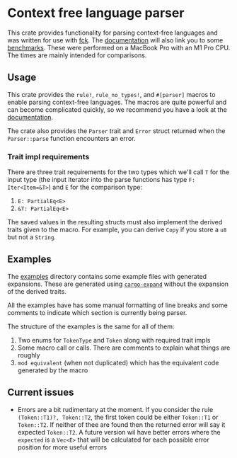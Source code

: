# Context free language parser

This crate provides functionality for parsing context-free languages and was written for use with [fck](https://github.com/fck-language/fck). The [documentation](https://fck-language.github.io/cflp) will also link you to some [benchmarks](https://fck-language.github.io/cflp/bench/report/index.html). These were performed on a MacBook Pro with an M1 Pro CPU. The times are mainly intended for comparisons.

## Usage

This crate provides the `rule!`, `rule_no_types!`, and `#[parser]` macros to enable parsing context-free languages. The macros are quite powerful and can become complicated quickly, so we recommend you have a look at the [documentation](https://fck-language.github.io/cflp).

The crate also provides the `Parser` trait and `Error` struct returned when the `Parser::parse` function encounters an error.

### Trait impl requirements

There are three trait requirements for the two types which we'll call `T` for the input type (the input iterator into the parse functions has type `F: Iter<Item=&T>`) and `E` for the comparison type:
1. `E: PartialEq<E>`
2. `&T: PartialEq<E>`

The saved values in the resulting structs must also implement the derived traits given to the macro. For example, you can derive `Copy` if you store a `u8` but not a `String`.

## Examples

The [examples](examples) directory contains some example files with generated expansions. These are generated using [`cargo-expand`](https://crates.io/crates/cargo-expand) without the expansion of the derived traits.

All the examples have has some manual formatting of line breaks and some comments to indicate which section is currently being parser.

The structure of the examples is the same for all of them:
1. Two enums for `TokenType` and `Token` along with required trait impls
2. Some macro call or calls. There are comments to explain what things are roughly
3. `mod equivalent` (when not duplicated) which has the equivalent code generated by the macro

## Current issues

- Errors are a bit rudimentary at the moment. If you consider the rule `(Token::T1)?, Token::T2`, the first token could be either `Token::T1` or `Token::T2`. If neither of thee are found then the returned error will say it expected `Token::T2`. A future version wil have better errors where the `expected` is a `Vec<E>` that will be calculated for each possible error position for more useful errors
